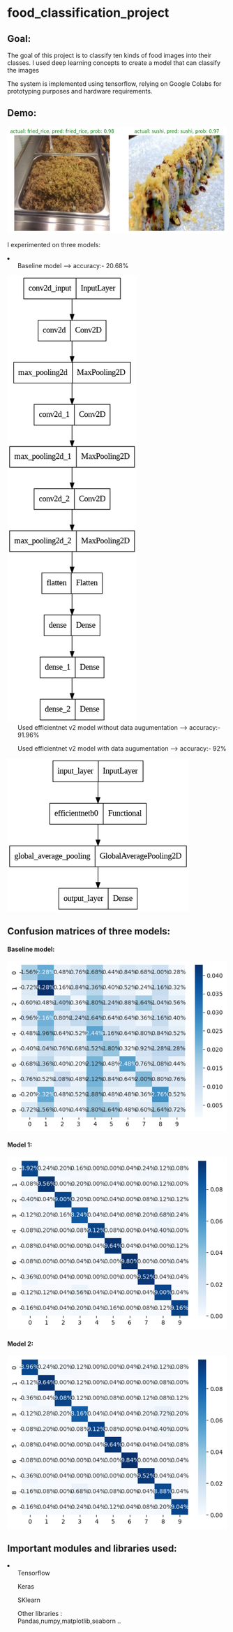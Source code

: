 # food_classification_project

<h2>Goal:</h2><p>The goal of this project is to classify ten kinds of food images into their classes. I used deep learning concepts to create a model that can classify the images</p>

<p>The system is implemented using tensorflow, relying on Google Colabs for prototyping purposes and hardware requirements.</p>



<h2>Demo:</h2>
<img src="https://github.com/YNMDR/food_classification_project/blob/main/images/pred_test.png", alt="Image not found">

I experimented on three models:
<li>
  <ul>Baseline model --> accuracy:- 20.68%</ul>
  <img src="https://github.com/YNMDR/food_classification_project/blob/main/images/model1.png",alt="Image not found">
  <ul>Used efficientnet v2 model without data augumentation --> accuracy:- 91.96%</ul>
  <ul>Used efficientnet v2 model with data augumentation --> accuracy:- 92%</ul>
  <img src="https://github.com/YNMDR/food_classification_project/blob/main/images/model_2.png",alt="Image not found">
</li>


<h2>Confusion matrices of three models:</h2>
<h4>Baseline model:</h4>
<img src="https://github.com/YNMDR/food_classification_project/blob/main/images/cfb.png",alt="Image not found">

<h4>Model 1:</h4>
<img src="https://github.com/YNMDR/food_classification_project/blob/main/images/cfm1.png",alt="Image not found">

<h4>Model 2:</h4>
<img src="https://github.com/YNMDR/food_classification_project/blob/main/images/cfm2.png",alt="Image not found">
<h2>Important modules and libraries used:</h2>
<li>
  <ol>Tensorflow</ol>
  <ol>Keras</ol>
  <ol>SKlearn</ol>
  <ol>Other libraries :<br>
    Pandas,numpy,matplotlib,seaborn ..
    </li>
  </ol>
</li>
